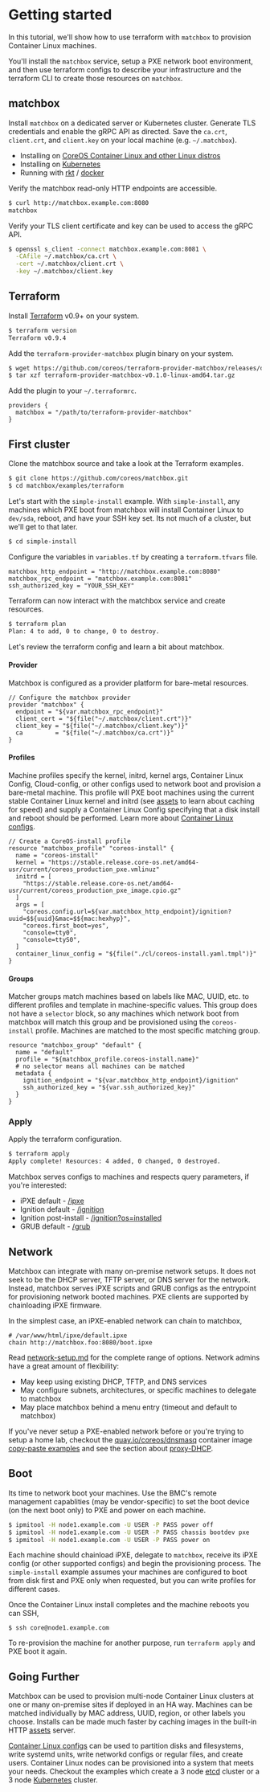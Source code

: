 # Getting started

In this tutorial, we'll show how to use terraform with `matchbox` to provision Container Linux machines.

You'll install the `matchbox` service, setup a PXE network boot environment, and then use terraform configs to describe your infrastructure and the terraform CLI to create those resources on `matchbox`.

## matchbox

Install `matchbox` on a dedicated server or Kubernetes cluster. Generate TLS credentials and enable the gRPC API as directed. Save the `ca.crt`, `client.crt`, and `client.key` on your local machine (e.g. `~/.matchbox`).

* Installing on [CoreOS Container Linux and other Linux distros](deployment.md)
* Installing on [Kubernetes](deployment.md#kubernetes)
* Running with [rkt](deployment.md#rkt) / [docker](deployment.md#docker)

Verify the matchbox read-only HTTP endpoints are accessible.

```sh
$ curl http://matchbox.example.com:8080
matchbox
```

Verify your TLS client certificate and key can be used to access the gRPC API.

```sh
$ openssl s_client -connect matchbox.example.com:8081 \
  -CAfile ~/.matchbox/ca.crt \
  -cert ~/.matchbox/client.crt \
  -key ~/.matchbox/client.key
```

## Terraform

Install [Terraform][terraform-dl] v0.9+ on your system.

```sh
$ terraform version
Terraform v0.9.4
```

Add the `terraform-provider-matchbox` plugin binary on your system.

```sh
$ wget https://github.com/coreos/terraform-provider-matchbox/releases/download/v0.1.0/terraform-provider-matchbox-v0.1.0-linux-amd64.tar.gz
$ tar xzf terraform-provider-matchbox-v0.1.0-linux-amd64.tar.gz
```

Add the plugin to your `~/.terraformrc`.

```hcl
providers {
  matchbox = "/path/to/terraform-provider-matchbox"
}
```

## First cluster

Clone the matchbox source and take a look at the Terraform examples.

```sh
$ git clone https://github.com/coreos/matchbox.git
$ cd matchbox/examples/terraform
```

Let's start with the `simple-install` example. With `simple-install`, any machines which PXE boot from matchbox will install Container Linux to `dev/sda`, reboot, and have your SSH key set. Its not much of a cluster, but we'll get to that later.

```sh
$ cd simple-install
```

Configure the variables in `variables.tf` by creating a `terraform.tfvars` file.

```hcl
matchbox_http_endpoint = "http://matchbox.example.com:8080"
matchbox_rpc_endpoint = "matchbox.example.com:8081"
ssh_authorized_key = "YOUR_SSH_KEY"
```

Terraform can now interact with the matchbox service and create resources.

```sh
$ terraform plan
Plan: 4 to add, 0 to change, 0 to destroy.
```

Let's review the terraform config and learn a bit about matchbox.

#### Provider

Matchbox is configured as a provider platform for bare-metal resources.

```hcl
// Configure the matchbox provider
provider "matchbox" {
  endpoint = "${var.matchbox_rpc_endpoint}"
  client_cert = "${file("~/.matchbox/client.crt")}"
  client_key = "${file("~/.matchbox/client.key")}"
  ca         = "${file("~/.matchbox/ca.crt")}"
}
```

#### Profiles

Machine profiles specify the kernel, initrd, kernel args, Container Linux Config, Cloud-config, or other configs used to network boot and provision a bare-metal machine. This profile will PXE boot machines using the current stable Container Linux kernel and initrd (see [assets](api.md#assets) to learn about caching for speed) and supply a Container Linux Config specifying that a disk install and reboot should be performed. Learn more about [Container Linux configs](https://coreos.com/os/docs/latest/configuration.html).

```hcl
// Create a CoreOS-install profile
resource "matchbox_profile" "coreos-install" {
  name = "coreos-install"
  kernel = "https://stable.release.core-os.net/amd64-usr/current/coreos_production_pxe.vmlinuz"
  initrd = [
    "https://stable.release.core-os.net/amd64-usr/current/coreos_production_pxe_image.cpio.gz"
  ]
  args = [
    "coreos.config.url=${var.matchbox_http_endpoint}/ignition?uuid=$${uuid}&mac=$${mac:hexhyp}",
    "coreos.first_boot=yes",
    "console=tty0",
    "console=ttyS0",
  ]
  container_linux_config = "${file("./cl/coreos-install.yaml.tmpl")}"
}
```

#### Groups

Matcher groups match machines based on labels like MAC, UUID, etc. to different profiles and template in machine-specific values. This group does not have a `selector` block, so any machines which network boot from matchbox will match this group and be provisioned using the `coreos-install` profile. Machines are matched to the most specific matching group.

```
resource "matchbox_group" "default" {
  name = "default"
  profile = "${matchbox_profile.coreos-install.name}"
  # no selector means all machines can be matched
  metadata {
    ignition_endpoint = "${var.matchbox_http_endpoint}/ignition"
    ssh_authorized_key = "${var.ssh_authorized_key}"
  }
}
```

### Apply

Apply the terraform configuration.

```sh
$ terraform apply
Apply complete! Resources: 4 added, 0 changed, 0 destroyed.
```

Matchbox serves configs to machines and respects query parameters, if you're interested:

* iPXE default - [/ipxe](http://matchbox.example.com:8080/ipxe)
* Ignition default - [/ignition](http://matchbox.example.com:8080/ignition)
* Ignition post-install - [/ignition?os=installed](http://matchbox.example.com:8080/ignition?os=installed)
* GRUB default - [/grub](http://matchbox.example.com:8080/grub)

## Network

Matchbox can integrate with many on-premise network setups. It does not seek to be the DHCP server, TFTP server, or DNS server for the network. Instead, matchbox serves iPXE scripts and GRUB configs as the entrypoint for provisioning network booted machines. PXE clients are supported by chainloading iPXE firmware.

In the simplest case, an iPXE-enabled network can chain to matchbox,

```
# /var/www/html/ipxe/default.ipxe
chain http://matchbox.foo:8080/boot.ipxe
```

Read [network-setup.md](network-setup.md) for the complete range of options. Network admins have a great amount of flexibility:

* May keep using existing DHCP, TFTP, and DNS services
* May configure subnets, architectures, or specific machines to delegate to matchbox
* May place matchbox behind a menu entry (timeout and default to matchbox)

If you've never setup a PXE-enabled network before or you're trying to setup a home lab, checkout the [quay.io/coreos/dnsmasq](https://quay.io/repository/coreos/dnsmasq) container image [copy-paste examples](https://github.com/coreos/matchbox/blob/master/Documentation/network-setup.md#coreosdnsmasq) and see the section about [proxy-DHCP](https://github.com/coreos/matchbox/blob/master/Documentation/network-setup.md#proxy-dhcp).

## Boot

Its time to network boot your machines. Use the BMC's remote management capablities (may be vendor-specific) to set the boot device (on the next boot only) to PXE and power on each machine.

```sh
$ ipmitool -H node1.example.com -U USER -P PASS power off
$ ipmitool -H node1.example.com -U USER -P PASS chassis bootdev pxe
$ ipmitool -H node1.example.com -U USER -P PASS power on
```

Each machine should chainload iPXE, delegate to `matchbox`, receive its iPXE config (or other supported configs) and begin the provisioning process. The `simple-install` example assumes your machines are configured to boot from disk first and PXE only when requested, but you can write profiles for different cases.

Once the Container Linux install completes and the machine reboots you can SSH,

```ssh
$ ssh core@node1.example.com
```

To re-provision the machine for another purpose, run `terraform apply` and PXE boot it again.

## Going Further

Matchbox can be used to provision multi-node Container Linux clusters at one or many on-premise sites if deployed in an HA way. Machines can be matched individually by MAC address, UUID, region, or other labels you choose. Installs can be made much faster by caching images in the built-in HTTP [assets](api.md#assets) server.

[Container Linux configs](https://coreos.com/os/docs/latest/configuration.html) can be used to partition disks and filesystems, write systemd units, write networkd configs or regular files, and create users. Container Linux nodes can be provisioned into a system that meets your needs. Checkout the examples which create a 3 node [etcd](../examples/terraform/etcd3-install) cluster or a 3 node [Kubernetes](../examples/terraform/bootkube-install) cluster.

[terraform-dl]: https://www.terraform.io/downloads.html
